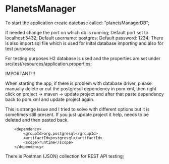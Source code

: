 # PlanetsManager

To start the application create datebase called: "planetsManagerDB";

If needed change the port on which db is running; 
Default port set to localhost:5432;
Default username: postgres;
Default password: 1234;
There is also import.sql file which is used for inital database importing and also for test purposes;

For testing purposes H2 database is used and the properties are set under src/test/resources/application.properties;

IMPORTANT!!!

When starting the app, if there is problem with database driver, please manually delete or cut the postgresql dependency in pom.xml,
then right click on project -> maven -> update project and after that paste dependency back to pom.xml and update project again.

This is strange issue and I tried to solve with different options but it is sometimes still present.
If you just update project it help, needs to be deleted and then pasted back.

		<dependency>
			<groupId>org.postgresql</groupId>
			<artifactId>postgresql</artifactId>
			<scope>runtime</scope>
		</dependency>

There is Postman (JSON) collection for REST API testing;
